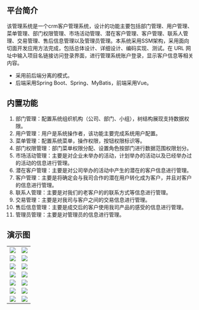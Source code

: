 ## 平台简介

该管理系统是一个crm客户管理系统，设计的功能主要包括部门管理、用户管理、菜单管理、部门权限管理、市场活动管理、潜在客户管理、客户管理、联系人管理、交易管理、售后信息管理以及管理员管理。本系统采用SSM架构，采用面向切面开发应用方法完成，包括总体设计、详细设计、编码实现、测试。在 URL 网址中输入项目名链接访问登录界面，进行管理系统账户登录，显示客户信息等相关内容。

* 采用前后端分离的模式。
* 后端采用Spring Boot、Spring、MyBatis，前端采用Vue。


## 内置功能

1.  部门管理：配置系统组织机构（公司、部门、小组），树结构展现支持数据权限。
2.  用户管理：用户是系统操作者，该功能主要完成系统用户配置。
3.  菜单管理：配置系统菜单，操作权限，按钮权限标识等。
4.  部门权限管理：部门菜单权限分配、设置角色按部门进行数据范围权限划分。
5.  市场活动管理：主要是对企业未举办的活动，计划举办的活动以及已经举办过的活动的信息进行管理。
6.  潜在客户管理：主要是对公司举办的活动中产生的潜在的客户信息进行管理。
7.  客户管理：主要是将确定会与我司合作的潜在用户转化成为客户，并且对客户的信息进行管理。
8.  联系人管理：主要是对我们的老客户的的联系方式等信息进行管理。
9.  交易管理：主要是对我司与客户之间的交易信息进行管理。
10. 售后信息管理：主要是成交后的客户使用我司产品的感受的信息进行管理。
11. 管理员管理：主要是对管理员的信息进行管理。

## 演示图

<table>
    <tr>
        <td><img src="D:\GraduationProject\CRM\Code\img\1.png"/></td>
        <td><img src="D:\GraduationProject\CRM\Code\img\2.png"/></td>
    </tr>
    <tr>
        <td><img src="D:\GraduationProject\CRM\Code\img\3.png"/></td>
        <td><img src="D:\GraduationProject\CRM\Code\img\4.png"/></td>
    </tr>
    <tr>
        <td><img src="D:\GraduationProject\CRM\Code\img\5.png"/></td>
        <td><img src="D:\GraduationProject\CRM\Code\img\6.png"/></td>
    </tr>
	<tr>
        <td><img src="D:\GraduationProject\CRM\Code\img\7.png"/></td>
        <td><img src="D:\GraduationProject\CRM\Code\img\8.png"/></td>
    </tr>	 
    <tr>
        <td><img src="D:\GraduationProject\CRM\Code\img\9.png"/></td>
        <td><img src="D:\GraduationProject\CRM\Code\img\10.png"/></td>
    </tr>
	<tr>
        <td><img src="D:\GraduationProject\CRM\Code\img\11.png"/></td>
        <td><img src="D:\GraduationProject\CRM\Code\img\12.png"/></td>
    </tr>
	<tr>
        <td><img src="D:\GraduationProject\CRM\Code\img\13.png"/></td>
        <td><img src="D:\GraduationProject\CRM\Code\img\14.png"/></td>
    </tr>
</table>
